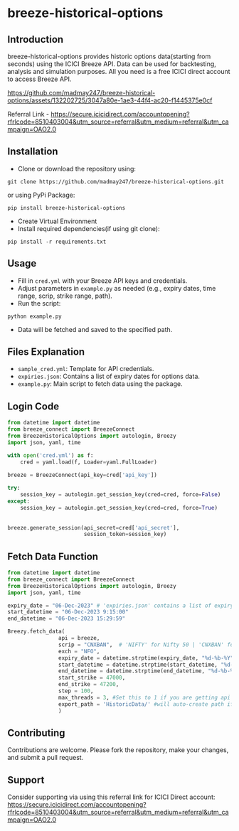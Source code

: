 # breeze-historical-options

## Introduction
breeze-historical-options provides historic options data(starting from seconds) using the ICICI Breeze API. Data can be used for backtesting, analysis and simulation purposes. All you need is a free ICICI direct account to access Breeze API.

https://github.com/madmay247/breeze-historical-options/assets/132202725/3047a80e-1ae3-44f4-ac20-f1445375e0cf

Referral Link - https://secure.icicidirect.com/accountopening?rfrlcode=8510403004&utm_source=referral&utm_medium=referral&utm_campaign=OAO2.0

## Installation
- Clone or download the repository using:
```
git clone https://github.com/madmay247/breeze-historical-options.git
```
or using PyPi Package:
```
pip install breeze-historical-options
```
- Create Virtual Environment
- Install required dependencies(if using git clone): 
```
pip install -r requirements.txt
```

## Usage
- Fill in `cred.yml` with your Breeze API keys and credentials.
- Adjust parameters in `example.py` as needed (e.g., expiry dates, time range, scrip, strike range, path).
- Run the script: 
```
python example.py
```
- Data will be fetched and saved to the specified path.

## Files Explanation
- `sample_cred.yml`: Template for API credentials.
- `expiries.json`: Contains a list of expiry dates for options data.
- `example.py`: Main script to fetch data using the package.

## Login Code
```python
from datetime import datetime
from breeze_connect import BreezeConnect
from BreezeHistoricalOptions import autologin, Breezy
import json, yaml, time

with open('cred.yml') as f:
    cred = yaml.load(f, Loader=yaml.FullLoader)
    
breeze = BreezeConnect(api_key=cred['api_key'])

try:
    session_key = autologin.get_session_key(cred=cred, force=False)
except:
    session_key = autologin.get_session_key(cred=cred, force=True)
    
    
breeze.generate_session(api_secret=cred['api_secret'],
                        session_token=session_key)
```

## Fetch Data Function
```python
from datetime import datetime
from breeze_connect import BreezeConnect
from BreezeHistoricalOptions import autologin, Breezy
import json, yaml, time

expiry_date = "06-Dec-2023" # 'expiries.json' contains a list of expiry dates in this format
start_datetime = "06-Dec-2023 9:15:00" 
end_datetime = "06-Dec-2023 15:29:59" 

Breezy.fetch_data(
                api = breeze,
                scrip = "CNXBAN",  # 'NIFTY' for Nifty 50 | 'CNXBAN' for Bank Nifty | 'NIFFIN' for Finnifty | 'NIFMID' for Midcap Nifty
                exch = "NFO",
                expiry_date = datetime.strptime(expiry_date, "%d-%b-%Y"),
                start_datetime = datetime.strptime(start_datetime, "%d-%b-%Y %H:%M:%S"),
                end_datetime = datetime.strptime(end_datetime, "%d-%b-%Y %H:%M:%S"),
                start_strike = 47000,
                end_strike = 47200,
                step = 100,
                max_threads = 3, #Set this to 1 if you are getting api breeze_historical_v2() error
                export_path = 'HistoricData/' #will auto-create path if it doesn't exist
                )

```
## Contributing
Contributions are welcome. Please fork the repository, make your changes, and submit a pull request.

## Support
Consider supporting via using this referral link for ICICI Direct account:
https://secure.icicidirect.com/accountopening?rfrlcode=8510403004&utm_source=referral&utm_medium=referral&utm_campaign=OAO2.0
